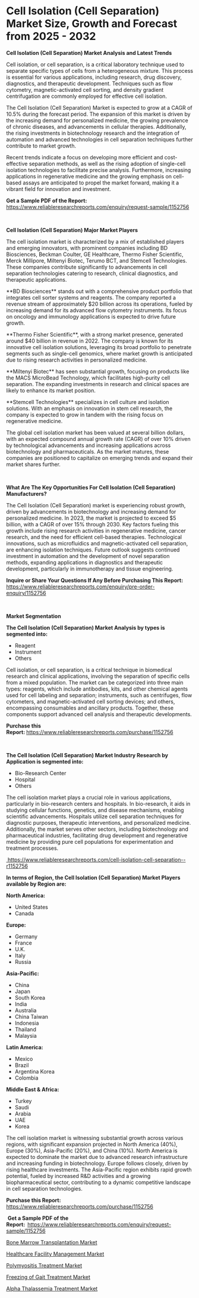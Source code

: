 <p><h1>Cell Isolation (Cell Separation) Market Size, Growth and Forecast from 2025 - 2032</h1></p><p><strong>Cell Isolation (Cell Separation) Market Analysis and Latest Trends</strong></p>
<p><p>Cell isolation, or cell separation, is a critical laboratory technique used to separate specific types of cells from a heterogeneous mixture. This process is essential for various applications, including research, drug discovery, diagnostics, and therapeutic development. Techniques such as flow cytometry, magnetic-activated cell sorting, and density gradient centrifugation are commonly employed for effective cell isolation.</p><p>The Cell Isolation (Cell Separation) Market is expected to grow at a CAGR of 10.5% during the forecast period. The expansion of this market is driven by the increasing demand for personalized medicine, the growing prevalence of chronic diseases, and advancements in cellular therapies. Additionally, the rising investments in biotechnology research and the integration of automation and advanced technologies in cell separation techniques further contribute to market growth. </p><p>Recent trends indicate a focus on developing more efficient and cost-effective separation methods, as well as the rising adoption of single-cell isolation technologies to facilitate precise analysis. Furthermore, increasing applications in regenerative medicine and the growing emphasis on cell-based assays are anticipated to propel the market forward, making it a vibrant field for innovation and investment.</p></p>
<p><strong>Get a Sample PDF of the Report:&nbsp;</strong> <a href="https://www.reliableresearchreports.com/enquiry/request-sample/1152756?utm_campaign=10&utm_medium=2&utm_source=Github&utm_content=ia&utm_term=03032025&utm_id=cell-isolation-cell-separation">https://www.reliableresearchreports.com/enquiry/request-sample/1152756</a></p>
<p>&nbsp;</p>
<p><strong>Cell Isolation (Cell Separation) Major Market Players</strong></p>
<p><p>The cell isolation market is characterized by a mix of established players and emerging innovators, with prominent companies including BD Biosciences, Beckman Coulter, GE Healthcare, Thermo Fisher Scientific, Merck Millipore, Miltenyi Biotec, Terumo BCT, and Stemcell Technologies. These companies contribute significantly to advancements in cell separation technologies catering to research, clinical diagnostics, and therapeutic applications.</p><p>**BD Biosciences** stands out with a comprehensive product portfolio that integrates cell sorter systems and reagents. The company reported a revenue stream of approximately $20 billion across its operations, fueled by increasing demand for its advanced flow cytometry instruments. Its focus on oncology and immunology applications is expected to drive future growth.</p><p>**Thermo Fisher Scientific**, with a strong market presence, generated around $40 billion in revenue in 2022. The company is known for its innovative cell isolation solutions, leveraging its broad portfolio to penetrate segments such as single-cell genomics, where market growth is anticipated due to rising research activities in personalized medicine.</p><p>**Miltenyi Biotec** has seen substantial growth, focusing on products like the MACS MicroBead Technology, which facilitates high-purity cell separation. The expanding investments in research and clinical spaces are likely to enhance its market position.</p><p>**Stemcell Technologies** specializes in cell culture and isolation solutions. With an emphasis on innovation in stem cell research, the company is expected to grow in tandem with the rising focus on regenerative medicine.</p><p>The global cell isolation market has been valued at several billion dollars, with an expected compound annual growth rate (CAGR) of over 10% driven by technological advancements and increasing applications across biotechnology and pharmaceuticals. As the market matures, these companies are positioned to capitalize on emerging trends and expand their market shares further.</p></p>
<p>&nbsp;</p>
<p><strong>What Are The Key Opportunities For Cell Isolation (Cell Separation) Manufacturers?</strong></p>
<p><p>The Cell Isolation (Cell Separation) market is experiencing robust growth, driven by advancements in biotechnology and increasing demand for personalized medicine. In 2023, the market is projected to exceed $5 billion, with a CAGR of over 15% through 2030. Key factors fueling this growth include rising research activities in regenerative medicine, cancer research, and the need for efficient cell-based therapies. Technological innovations, such as microfluidics and magnetic-activated cell separation, are enhancing isolation techniques. Future outlook suggests continued investment in automation and the development of novel separation methods, expanding applications in diagnostics and therapeutic development, particularly in immunotherapy and tissue engineering.</p></p>
<p><strong>Inquire or Share Your Questions If Any Before Purchasing This Report:</strong> <a href="https://www.reliableresearchreports.com/enquiry/pre-order-enquiry/1152756?utm_campaign=10&utm_medium=2&utm_source=Github&utm_content=ia&utm_term=03032025&utm_id=cell-isolation-cell-separation">https://www.reliableresearchreports.com/enquiry/pre-order-enquiry/1152756</a></p>
<p>&nbsp;</p>
<p><strong>Market Segmentation</strong></p>
<p><strong>The Cell Isolation (Cell Separation) Market Analysis by types is segmented into:</strong></p>
<p><ul><li>Reagent</li><li>Instrument</li><li>Others</li></ul></p>
<p><p>Cell isolation, or cell separation, is a critical technique in biomedical research and clinical applications, involving the separation of specific cells from a mixed population. The market can be categorized into three main types: reagents, which include antibodies, kits, and other chemical agents used for cell labeling and separation; instruments, such as centrifuges, flow cytometers, and magnetic-activated cell sorting devices; and others, encompassing consumables and ancillary products. Together, these components support advanced cell analysis and therapeutic developments.</p></p>
<p><strong>Purchase this Report:&nbsp;</strong><a href="https://www.reliableresearchreports.com/purchase/1152756?utm_campaign=10&utm_medium=2&utm_source=Github&utm_content=ia&utm_term=03032025&utm_id=cell-isolation-cell-separation">https://www.reliableresearchreports.com/purchase/1152756</a></p>
<p>&nbsp;</p>
<p><strong>The Cell Isolation (Cell Separation) Market Industry Research by Application is segmented into:</strong></p>
<p><ul><li>Bio-Research Center</li><li>Hospital</li><li>Others</li></ul></p>
<p><p>The cell isolation market plays a crucial role in various applications, particularly in bio-research centers and hospitals. In bio-research, it aids in studying cellular functions, genetics, and disease mechanisms, enabling scientific advancements. Hospitals utilize cell separation techniques for diagnostic purposes, therapeutic interventions, and personalized medicine. Additionally, the market serves other sectors, including biotechnology and pharmaceutical industries, facilitating drug development and regenerative medicine by providing pure cell populations for experimentation and treatment processes.</p></p>
<p><a href="https://www.reliableresearchreports.com/cell-isolation-cell-separation--r1152756?utm_campaign=10&utm_medium=2&utm_source=Github&utm_content=ia&utm_term=03032025&utm_id=cell-isolation-cell-separation">&nbsp;https://www.reliableresearchreports.com/cell-isolation-cell-separation--r1152756</a></p>
<p><strong>In terms of Region, the Cell Isolation (Cell Separation) Market Players available by Region are:</strong></p>
<p>
    <p> <strong> North America: </strong>
        <ul>
            <li>United States</li>
            <li>Canada</li>
        </ul>
        </p> 
    <p> <strong> Europe: </strong>
        <ul>
            <li>Germany</li>
            <li>France</li>
            <li>U.K.</li>
            <li>Italy</li>
            <li>Russia</li>
        </ul>
        </p> 
    <p> <strong> Asia-Pacific: </strong>
        <ul>
            <li>China</li>
            <li>Japan</li>
            <li>South Korea</li>
            <li>India</li>
            <li>Australia</li>
            <li>China Taiwan</li>
            <li>Indonesia</li>
            <li>Thailand</li>
            <li>Malaysia</li>
        </ul>
        </p> 
    <p> <strong> Latin America: </strong>
        <ul>
            <li>Mexico</li>
            <li>Brazil</li>
            <li>Argentina Korea</li>
            <li>Colombia</li>
        </ul>
        </p> 
    <p> <strong> Middle East & Africa: </strong>
        <ul>
            <li>Turkey</li>
            <li>Saudi</li>
            <li>Arabia</li>
            <li>UAE</li>
            <li>Korea</li>
        </ul>
    </p>
    </p>
<p><p>The cell isolation market is witnessing substantial growth across various regions, with significant expansion projected in North America (40%), Europe (30%), Asia-Pacific (20%), and China (10%). North America is expected to dominate the market due to advanced research infrastructure and increasing funding in biotechnology. Europe follows closely, driven by rising healthcare investments. The Asia-Pacific region exhibits rapid growth potential, fueled by increased R&D activities and a growing biopharmaceutical sector, contributing to a dynamic competitive landscape in cell separation technologies.</p></p>
<p><strong>Purchase this Report: </strong><a href="https://www.reliableresearchreports.com/purchase/1152756?utm_campaign=10&utm_medium=2&utm_source=Github&utm_content=ia&utm_term=03032025&utm_id=cell-isolation-cell-separation">https://www.reliableresearchreports.com/purchase/1152756</a></p>
<p>&nbsp;<strong>Get a Sample PDF of the Report:&nbsp;&nbsp;</strong><a href="https://www.reliableresearchreports.com/enquiry/request-sample/1152756?utm_campaign=10&utm_medium=2&utm_source=Github&utm_content=ia&utm_term=03032025&utm_id=cell-isolation-cell-separation">https://www.reliableresearchreports.com/enquiry/request-sample/1152756</a></p>
<p><strong></strong></p>
<p><p><a href="https://github.com/dringals/Market-Research-Report-List-6/blob/main/bone-marrow-transplantation-market.md?utm_campaign=10&utm_medium=2&utm_source=Github&utm_content=ia&utm_term=03032025&utm_id=cell-isolation-cell-separation">Bone Marrow Transplantation Market</a></p><p><a href="https://github.com/mharielmesa/Market-Research-Report-List-5/blob/main/healthcare-facility-management-market.md?utm_campaign=10&utm_medium=2&utm_source=Github&utm_content=ia&utm_term=03032025&utm_id=cell-isolation-cell-separation">Healthcare Facility Management Market</a></p><p><a href="https://github.com/elroddrewspm/Market-Research-Report-List-1/blob/main/polymyositis-treatment-market.md?utm_campaign=10&utm_medium=2&utm_source=Github&utm_content=ia&utm_term=03032025&utm_id=cell-isolation-cell-separation">Polymyositis Treatment Market</a></p><p><a href="https://github.com/baheraennika/Market-Research-Report-List-1/blob/main/freezing-of-gait-treatment-market.md?utm_campaign=10&utm_medium=2&utm_source=Github&utm_content=ia&utm_term=03032025&utm_id=cell-isolation-cell-separation">Freezing of Gait Treatment Market</a></p><p><a href="https://github.com/mokeleveisel/Market-Research-Report-List-1/blob/main/alpha-thalassemia-treatment-market.md?utm_campaign=10&utm_medium=2&utm_source=Github&utm_content=ia&utm_term=03032025&utm_id=cell-isolation-cell-separation">Alpha Thalassemia Treatment Market</a></p></p>